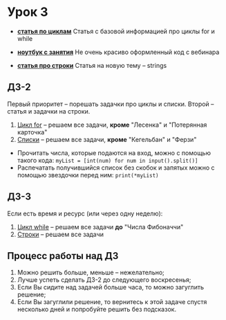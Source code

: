 # Урок 3

- [__статья по циклам__](https://github.com/DSFBL/1_python_public/blob/main/lesson_3/2_loops.ipynb) Статья с базовой информацией про циклы for и while

- [__ноутбук с занятия__](https://github.com/DSFBL/1_python_public/blob/main/lesson_3/2_loops_class.ipynb) Не очень красиво оформленный код с вебинара

- [__статья про строки__](https://github.com/DSFBL/1_python_public/blob/main/lesson_3/3_strings.ipynb) Статья на новую тему – strings

## ДЗ-2

Первый приоритет – порешать задачки про циклы и списки. Второй – статья и задачки на строки.

1. [Цикл for](https://pythontutor.ru/lessons/for_loop/) – решаем все задачи, **кроме** "Лесенка" и "Потерянная карточка"
2. [Списки](https://pythontutor.ru/lessons/lists/) – решаем все задачи, **кроме** "Кегельбан" и "Ферзи"

* Прочитать числа, которые подаются на вход, можно с помощью такого кода: `myList = [int(num) for num in input().split()]`
* Распечатать получившийся список без скобок и запятых можно с помощью звездочки перед ним: `print(*myList)`

## ДЗ-3

Если есть время и ресурс (или через одну неделю):

1. [Цикл while](https://pythontutor.ru/lessons/while/) – решаем все задачи **до** "Числа Фибоначчи"
2. [Строки](https://pythontutor.ru/lessons/str/) – решаем все задачи

## Процесс работы над ДЗ
1. Можно решить больше, меньше – нежелательно;
2. Лучше успеть сделать ДЗ-2 до следующего воскресенья;
3. Если Вы сидите над задачей больше часа, то можно загуглить решение;
4. Если Вы загуглили решение, то вернитесь к этой задаче спустя несколько дней и попробуйте решить без подсказок.
